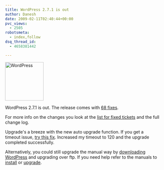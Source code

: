 ```yaml
---
title: WordPress 2.7.1 is out
author: Danesh
date: 2009-02-11T02:40:44+00:00
pvc_views:
  - 2505
robotsmeta:
  - index,follow
dsq_thread_id:
  - 4658381442

---
```

<img loading="lazy" class="alignnone size-full wp-image-781" title="WordPress" src="/wp-content/uploads/2008/08/wordpresslogo.jpg" alt="WordPress" width="125" height="125" />

WordPress 2.7.1 is out. The release comes with [68 fixes][1].

For more info on the changes you look at the [list for fixed tickets][1] and the full change log.

Upgrade's a breeze with the new auto upgrade function. If you get a timeout issue, [try this fix][2]. Increased my timeout to 120 and the upgrade completed successfully.

Alternatively, you could still upgrade the manual way by [downloading WordPress][3] and upgrading over ftp. If you need help refer to the manuals to [install][4] or [upgrade][5].

 [1]: http://trac.wordpress.org/query?status=closed&milestone=2.7.1&resolution=fixed&order=priority
 [2]: /posts/download-failed-operation-timed-out-after-30-seconds/
 [3]: http://wordpress.org/download/
 [4]: http://codex.wordpress.org/Installing_WordPress
 [5]: http://codex.wordpress.org/Upgrading_WordPress